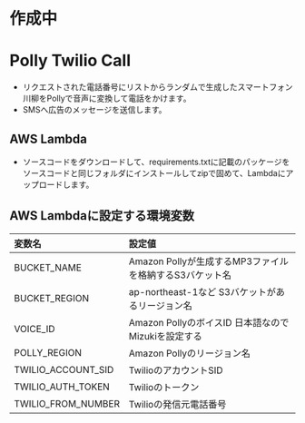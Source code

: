 # 作成中

# Polly Twilio Call

* リクエストされた電話番号にリストからランダムで生成したスマートフォン川柳をPollyで音声に変換して電話をかけます。
* SMSへ広告のメッセージを送信します。


## AWS Lambda

- ソースコードをダウンロードして、requirements.txtに記載のパッケージをソースコードと同じフォルダにインストールしてzipで固めて、Lambdaにアップロードします。


## AWS Lambdaに設定する環境変数

変数名|設定値
:--|:--
BUCKET_NAME|Amazon Pollyが生成するMP3ファイルを格納するS3バケット名
BUCKET_REGION|ap-northeast-1など S3バケットがあるリージョン名
VOICE_ID|Amazon PollyのボイスID 日本語なので Mizukiを設定する
POLLY_REGION|Amazon Pollyのリージョン名
TWILIO_ACCOUNT_SID|TwilioのアカウントSID
TWILIO_AUTH_TOKEN|Twilioのトークン
TWILIO_FROM_NUMBER|Twilioの発信元電話番号